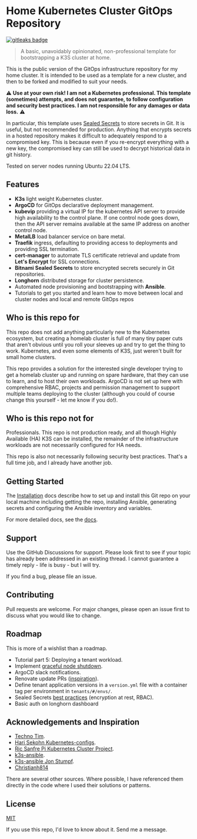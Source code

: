 # Home Kubernetes Cluster GitOps Repository

<p align="left">
  <p align="left">
	  <a href="https://github.com/gitleaks/gitleaks/">
        	<img alt="gitleaks badge" src="https://img.shields.io/badge/protected%20by-gitleaks-blue">
    	 </a>
  </p>
</p>

> A basic, unavoidably opinionated, non-professional template for bootstrapping a K3S cluster at home. 

This is the public version of the GitOps infrastructure repository for my home cluster. It is intended to be used as a template for a new cluster, and then to be forked and modified to suit your needs. 

:warning: **Use at your own risk! I am not a Kubernetes professional. This template (sometimes) attempts, and does not guarantee, to follow configuration and security best practices. I am not responsible for any damages or data loss.** :warning:

In particular, this template uses [Sealed Secrets](https://github.com/bitnami-labs/sealed-secrets) to store secrets in Git. It is useful, but not recommended for production. Anything that encrypts secrets in a hosted repository makes it difficult to adequately respond to a compromised key. This is because even if you re-encrypt everything with a new key, the compromised key can still be used to decrypt historical data in git history. 

Tested on server nodes running Ubuntu 22.04 LTS.

## Features

- **K3s** light weight Kubernetes cluster.
- **ArgoCD** for GitOps declarative deployment management.
- **kubevip** providing a virtual IP for the kubernetes API server to provide high availability to the control plane. If one control node goes down, then the API server remains available at the same IP address on another control node.
- **MetalLB** load balancer service on bare metal.
- **Traefik** ingress, defaulting to providing access to deployments and providing SSL termination.
- **cert-manager** to automate TLS certificate retrieval and update from **Let's Encrypt** for SSL connections.
- **Bitnami Sealed Secrets** to store encrypted secrets securely in Git repositories.
- **Longhorn** distributed storage for cluster persistence.
- Automated node provisioning and bootstrapping with **Ansible**.
- Tutorials to get you started and learn how to move between local and cluster nodes and local and remote GitOps repos


## Who is this repo for

This repo does not add anything particularly new to the Kubernetes ecosystem, but creating a homelab cluster is full of many tiny paper cuts that aren't obvious until you roll your sleeves up and try to get the thing to work. Kubernetes, and even some elements of K3S, just weren't built for small home clusters. 

This repo provides a solution for the interested single developer trying to get a homelab cluster up and running on spare hardware, that they can use to learn, and to host their own workloads. ArgoCD is not set up here with comprehensive RBAC, projects and permission management to support multiple teams deploying to the cluster (although you could of course change this yourself - let me know if you do!).


## Who is this repo not for

Professionals. This repo is not production ready, and all though Highly Available (HA) K3S can be installed, the remainder of the infrastructure workloads are not necessarily configured for HA needs. 

This repo is also not necessarily following security best practices. That's a full time job, and I already have another job.


## Getting Started

The [Installation](docs/howtos/installation.md) docs describe how to set up and install this Git repo on your local machine including getting the repo, installing Ansible, generating secrets and configuring the Ansible inventory and variables.

For more detailed docs, see the [docs](smp4.github.io/k3s-homelab-gitops).

## Support

Use the GitHub Discussions for support. Please look first to see if your topic has already been addressed in an existing thread. I cannot guarantee a timely reply - life is busy - but I will try.

If you find a bug, please file an issue. 


## Contributing

Pull requests are welcome. For major changes, please open an issue first to discuss what you would like to change.

## Roadmap

This is more of a wishlist than a roadmap.

- Tutorial part 5: Deploying a tenant workload.
- Implement [graceful node shutdown](https://github.com/k3s-io/k3s/discussions/4319).
- ArgoCD slack notifications.
- Renovate update PRs ([inspiration](https://github.com/reefland/ansible-k3s-argocd-renovate)).
- Define tenant application versions in a `version.yml` file with a container tag per environment in `tenants/#/envs/`.
- Sealed Secrets [best practices](https://kubernetes.io/docs/concepts/configuration/secret/) (encryption at rest, RBAC).
- Basic auth on longhorn dashboard

## Acknowledgements and Inspiration

- [Techno Tim](https://github.com/techno-tim/k3s-ansible/tree/master).
- [Hari Sekohn Kubernetes-configs](https://github.com/HariSekhon/Kubernetes-configs/tree/master).
- [Ric Sanfre Pi Kubernetes Cluster Project](https://picluster.ricsanfre.com/).
- [k3s-ansible](https://github.com/k3s-io/k3s-ansible/).
- [k3s-ansible Jon Stumpf](https://github.com/jon-stumpf/k3s-ansible).
- [Christianh814](https://github.com/christianh814/example-kubernetes-go-repo)

There are several other sources. Where possible, I have referenced them directly in the code where I used their solutions or patterns.

## License

[MIT](https://choosealicense.com/licenses/mit/)

If you use this repo, I'd love to know about it. Send me a message.
